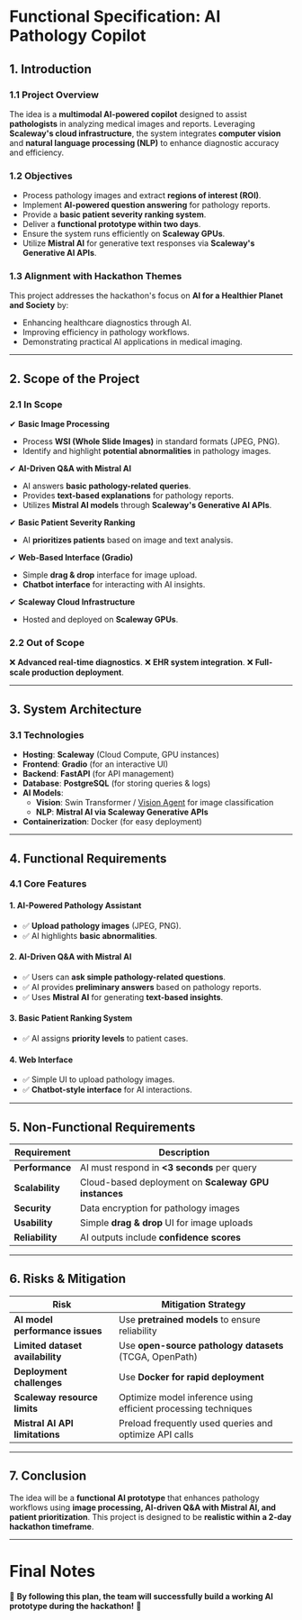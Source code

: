 # **Functional Specification: AI Pathology Copilot**

## **1. Introduction**

### **1.1 Project Overview**
The idea is a **multimodal AI-powered copilot** designed to assist **pathologists** in analyzing medical images and reports. Leveraging **Scaleway's cloud infrastructure**, the system integrates **computer vision** and **natural language processing (NLP)** to enhance diagnostic accuracy and efficiency.

### **1.2 Objectives**
- Process pathology images and extract **regions of interest (ROI)**.
- Implement **AI-powered question answering** for pathology reports.
- Provide a **basic patient severity ranking system**.
- Deliver a **functional prototype within two days**.
- Ensure the system runs efficiently on **Scaleway GPUs**.
- Utilize **Mistral AI** for generative text responses via **Scaleway's Generative AI APIs**.

### **1.3 Alignment with Hackathon Themes**
This project addresses the hackathon's focus on **AI for a Healthier Planet and Society** by:
- Enhancing healthcare diagnostics through AI.
- Improving efficiency in pathology workflows.
- Demonstrating practical AI applications in medical imaging.

---

## **2. Scope of the Project**

### **2.1 In Scope**
✔ **Basic Image Processing**
- Process **WSI (Whole Slide Images)** in standard formats (JPEG, PNG).
- Identify and highlight **potential abnormalities** in pathology images.

✔ **AI-Driven Q&A with Mistral AI**
- AI answers **basic pathology-related queries**.
- Provides **text-based explanations** for pathology reports.
- Utilizes **Mistral AI models** through **Scaleway's Generative AI APIs**.

✔ **Basic Patient Severity Ranking**
- AI **prioritizes patients** based on image and text analysis.

✔ **Web-Based Interface (Gradio)**
- Simple **drag & drop** interface for image upload.
- **Chatbot interface** for interacting with AI insights.

✔ **Scaleway Cloud Infrastructure**
- Hosted and deployed on **Scaleway GPUs**.

### **2.2 Out of Scope**
❌ **Advanced real-time diagnostics**.
❌ **EHR system integration**.
❌ **Full-scale production deployment**.

---

## **3. System Architecture**

### **3.1 Technologies**
- **Hosting**: **Scaleway** (Cloud Compute, GPU instances)
- **Frontend**: **Gradio** (for an interactive UI)
- **Backend**: **FastAPI** (for API management)
- **Database**: **PostgreSQL** (for storing queries & logs)
- **AI Models**:
  - **Vision**: Swin Transformer / [Vision Agent](https://github.com/landing-ai/vision-agent) for image classification
  - **NLP**: **Mistral AI via Scaleway Generative APIs**
- **Containerization**: Docker (for easy deployment)

---

## **4. Functional Requirements**

### **4.1 Core Features**
#### **1. AI-Powered Pathology Assistant**
- ✅ **Upload pathology images** (JPEG, PNG).
- ✅ AI highlights **basic abnormalities**.

#### **2. AI-Driven Q&A with Mistral AI**
- ✅ Users can **ask simple pathology-related questions**.
- ✅ AI provides **preliminary answers** based on pathology reports.
- ✅ Uses **Mistral AI** for generating **text-based insights**.

#### **3. Basic Patient Ranking System**
- ✅ AI assigns **priority levels** to patient cases.

#### **4. Web Interface**
- ✅ Simple UI to upload pathology images.
- ✅ **Chatbot-style interface** for AI interactions.

---

## **5. Non-Functional Requirements**
| Requirement  | Description |
|-------------|-------------|
| **Performance** | AI must respond in **<3 seconds** per query |
| **Scalability** | Cloud-based deployment on **Scaleway GPU instances** |
| **Security** | Data encryption for pathology images |
| **Usability** | Simple **drag & drop** UI for image uploads |
| **Reliability** | AI outputs include **confidence scores** |

---

## **6. Risks & Mitigation**
| Risk | Mitigation Strategy |
|------|--------------------|
| **AI model performance issues** | Use **pretrained models** to ensure reliability |
| **Limited dataset availability** | Use **open-source pathology datasets** (TCGA, OpenPath) |
| **Deployment challenges** | Use **Docker for rapid deployment** |
| **Scaleway resource limits** | Optimize model inference using efficient processing techniques |
| **Mistral AI API limitations** | Preload frequently used queries and optimize API calls |

---

## **7. Conclusion**
The idea will be a **functional AI prototype** that enhances pathology workflows using **image processing, AI-driven Q&A with Mistral AI, and patient prioritization**. This project is designed to be **realistic within a 2-day hackathon timeframe**.

---

# **Final Notes**
🚀 **By following this plan, the team will successfully build a working AI prototype during the hackathon!** 🚀
